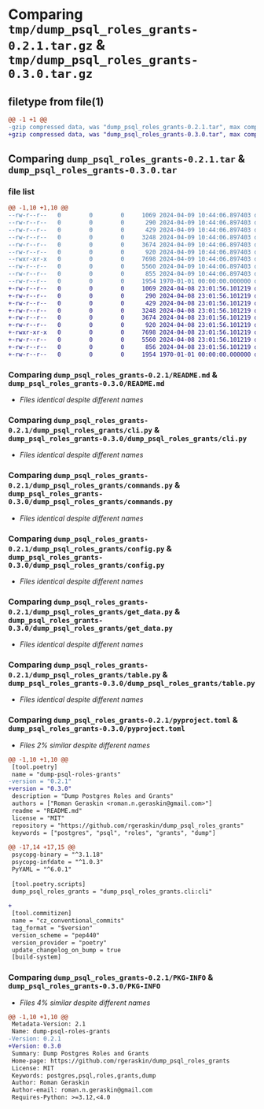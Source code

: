 # Comparing `tmp/dump_psql_roles_grants-0.2.1.tar.gz` & `tmp/dump_psql_roles_grants-0.3.0.tar.gz`

## filetype from file(1)

```diff
@@ -1 +1 @@
-gzip compressed data, was "dump_psql_roles_grants-0.2.1.tar", max compression
+gzip compressed data, was "dump_psql_roles_grants-0.3.0.tar", max compression
```

## Comparing `dump_psql_roles_grants-0.2.1.tar` & `dump_psql_roles_grants-0.3.0.tar`

### file list

```diff
@@ -1,10 +1,10 @@
--rw-r--r--   0        0        0     1069 2024-04-09 10:44:06.897403 dump_psql_roles_grants-0.2.1/README.md
--rw-r--r--   0        0        0      290 2024-04-09 10:44:06.897403 dump_psql_roles_grants-0.2.1/dump_psql_roles_grants/__main__.py
--rw-r--r--   0        0        0      429 2024-04-09 10:44:06.897403 dump_psql_roles_grants-0.2.1/dump_psql_roles_grants/classes.py
--rw-r--r--   0        0        0     3248 2024-04-09 10:44:06.897403 dump_psql_roles_grants-0.2.1/dump_psql_roles_grants/cli.py
--rw-r--r--   0        0        0     3674 2024-04-09 10:44:06.897403 dump_psql_roles_grants-0.2.1/dump_psql_roles_grants/commands.py
--rw-r--r--   0        0        0      920 2024-04-09 10:44:06.897403 dump_psql_roles_grants-0.2.1/dump_psql_roles_grants/config.py
--rwxr-xr-x   0        0        0     7698 2024-04-09 10:44:06.897403 dump_psql_roles_grants-0.2.1/dump_psql_roles_grants/get_data.py
--rw-r--r--   0        0        0     5560 2024-04-09 10:44:06.897403 dump_psql_roles_grants-0.2.1/dump_psql_roles_grants/table.py
--rw-r--r--   0        0        0      855 2024-04-09 10:44:06.897403 dump_psql_roles_grants-0.2.1/pyproject.toml
--rw-r--r--   0        0        0     1954 1970-01-01 00:00:00.000000 dump_psql_roles_grants-0.2.1/PKG-INFO
+-rw-r--r--   0        0        0     1069 2024-04-08 23:01:56.101219 dump_psql_roles_grants-0.3.0/README.md
+-rw-r--r--   0        0        0      290 2024-04-08 23:01:56.101219 dump_psql_roles_grants-0.3.0/dump_psql_roles_grants/__main__.py
+-rw-r--r--   0        0        0      429 2024-04-08 23:01:56.101219 dump_psql_roles_grants-0.3.0/dump_psql_roles_grants/classes.py
+-rw-r--r--   0        0        0     3248 2024-04-08 23:01:56.101219 dump_psql_roles_grants-0.3.0/dump_psql_roles_grants/cli.py
+-rw-r--r--   0        0        0     3674 2024-04-08 23:01:56.101219 dump_psql_roles_grants-0.3.0/dump_psql_roles_grants/commands.py
+-rw-r--r--   0        0        0      920 2024-04-08 23:01:56.101219 dump_psql_roles_grants-0.3.0/dump_psql_roles_grants/config.py
+-rwxr-xr-x   0        0        0     7698 2024-04-08 23:01:56.101219 dump_psql_roles_grants-0.3.0/dump_psql_roles_grants/get_data.py
+-rw-r--r--   0        0        0     5560 2024-04-08 23:01:56.101219 dump_psql_roles_grants-0.3.0/dump_psql_roles_grants/table.py
+-rw-r--r--   0        0        0      856 2024-04-08 23:01:56.101219 dump_psql_roles_grants-0.3.0/pyproject.toml
+-rw-r--r--   0        0        0     1954 1970-01-01 00:00:00.000000 dump_psql_roles_grants-0.3.0/PKG-INFO
```

### Comparing `dump_psql_roles_grants-0.2.1/README.md` & `dump_psql_roles_grants-0.3.0/README.md`

 * *Files identical despite different names*

### Comparing `dump_psql_roles_grants-0.2.1/dump_psql_roles_grants/cli.py` & `dump_psql_roles_grants-0.3.0/dump_psql_roles_grants/cli.py`

 * *Files identical despite different names*

### Comparing `dump_psql_roles_grants-0.2.1/dump_psql_roles_grants/commands.py` & `dump_psql_roles_grants-0.3.0/dump_psql_roles_grants/commands.py`

 * *Files identical despite different names*

### Comparing `dump_psql_roles_grants-0.2.1/dump_psql_roles_grants/config.py` & `dump_psql_roles_grants-0.3.0/dump_psql_roles_grants/config.py`

 * *Files identical despite different names*

### Comparing `dump_psql_roles_grants-0.2.1/dump_psql_roles_grants/get_data.py` & `dump_psql_roles_grants-0.3.0/dump_psql_roles_grants/get_data.py`

 * *Files identical despite different names*

### Comparing `dump_psql_roles_grants-0.2.1/dump_psql_roles_grants/table.py` & `dump_psql_roles_grants-0.3.0/dump_psql_roles_grants/table.py`

 * *Files identical despite different names*

### Comparing `dump_psql_roles_grants-0.2.1/pyproject.toml` & `dump_psql_roles_grants-0.3.0/pyproject.toml`

 * *Files 2% similar despite different names*

```diff
@@ -1,10 +1,10 @@
 [tool.poetry]
 name = "dump-psql-roles-grants"
-version = "0.2.1"
+version = "0.3.0"
 description = "Dump Postgres Roles and Grants"
 authors = ["Roman Geraskin <roman.n.geraskin@gmail.com>"]
 readme = "README.md"
 license = "MIT"
 repository = "https://github.com/rgeraskin/dump_psql_roles_grants"
 keywords = ["postgres", "psql", "roles", "grants", "dump"]
 
@@ -17,14 +17,15 @@
 psycopg-binary = "^3.1.18"
 psycopg-infdate = "^1.0.3"
 PyYAML = "^6.0.1"
 
 [tool.poetry.scripts]
 dump_psql_roles_grants = "dump_psql_roles_grants.cli:cli"
 
+
 [tool.commitizen]
 name = "cz_conventional_commits"
 tag_format = "$version"
 version_scheme = "pep440"
 version_provider = "poetry"
 update_changelog_on_bump = true
 [build-system]
```

### Comparing `dump_psql_roles_grants-0.2.1/PKG-INFO` & `dump_psql_roles_grants-0.3.0/PKG-INFO`

 * *Files 4% similar despite different names*

```diff
@@ -1,10 +1,10 @@
 Metadata-Version: 2.1
 Name: dump-psql-roles-grants
-Version: 0.2.1
+Version: 0.3.0
 Summary: Dump Postgres Roles and Grants
 Home-page: https://github.com/rgeraskin/dump_psql_roles_grants
 License: MIT
 Keywords: postgres,psql,roles,grants,dump
 Author: Roman Geraskin
 Author-email: roman.n.geraskin@gmail.com
 Requires-Python: >=3.12,<4.0
```


